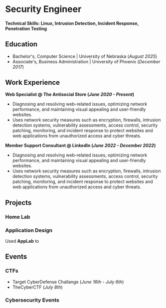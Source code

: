 # Security Engineer

#### Technical Skills: Linux, Intrusion Detection, Incident Response, Penetration Testing

## Education
- Bachelor's, Computer Science | University of Nebraska (_August 2025_)							       		
- Associate's, Business Administration	| University of Phoenix (_December 2017_)	 			        		

## Work Experience
**Web Specialist @ The Antisocial Store (_June 2020 - Present_)**
- Diagnosing and resolving web-related issues, optimizing network performance, and maintaining visual appealing and user-friendly websites.
- Uses network security measures such as encryption, firewalls, intrusion detection systems, vulnerability assessments, access control, security patching, monitoring, and incident response to protect websites and web applications from unauthorized access and cyber threats.
  
**Member Support Consultant @ LinkedIn (_June 2022 - December 2022_)**
- Diagnosing and resolving web-related issues, optimizing network performance, and maintaining visual appealing and user-friendly websites.
- Uses network security measures such as encryption, firewalls, intrusion detection systems, vulnerability assessments, access control, security patching, monitoring, and incident response to protect websites and web applications from unauthorized access and cyber threats.

## Projects
### Home Lab
### Application Design
Used **AppLab** to 

## Events
### CTFs
- Target CyberDefense Challange (_June 16th - July 6th_)
- TheCyberCTF (_July 8th_)
### Cybersecurity Events


